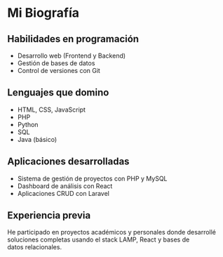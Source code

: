 # Mi Biografía

##  Habilidades en programación
- Desarrollo web (Frontend y Backend)
- Gestión de bases de datos
- Control de versiones con Git

## Lenguajes que domino
- HTML, CSS, JavaScript
- PHP
- Python
- SQL
- Java (básico)

## Aplicaciones desarrolladas
- Sistema de gestión de proyectos con PHP y MySQL
- Dashboard de análisis con React
- Aplicaciones CRUD con Laravel

## Experiencia previa
He participado en proyectos académicos y personales donde desarrollé soluciones completas usando el stack LAMP, React y bases de datos relacionales.